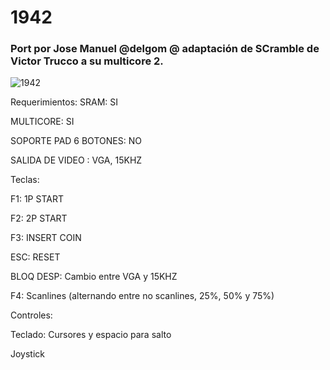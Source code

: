 # 1942

### Port por Jose Manuel @delgom @ adaptación de SCramble de Victor Trucco a su multicore 2.

![1942](https://user-images.githubusercontent.com/31018768/71418274-0164e600-266a-11ea-89dd-e3a148b3f355.jpg)

Requerimientos:
SRAM: SI

MULTICORE: SI

SOPORTE PAD 6 BOTONES: NO

SALIDA DE VIDEO : VGA, 15KHZ

Teclas:

F1: 1P START

F2: 2P START

F3: INSERT COIN

ESC: RESET

BLOQ DESP: Cambio entre VGA y 15KHZ

F4: Scanlines (alternando entre no scanlines, 25%, 50% y 75%)

Controles:

Teclado: Cursores y espacio para salto

Joystick

